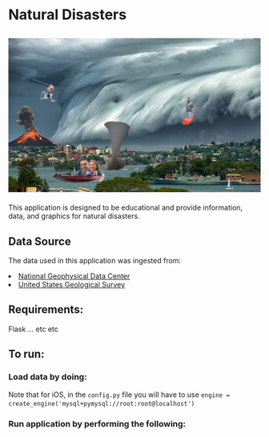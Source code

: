 # Natural Disasters
![Earth Hackers!](resources/disaster_collage_funny.jpg "Earth Hackers!")
---

This application is designed to be educational and provide information, data, and graphics for natural disasters.

## Data Source

The data used in this application was ingested from:
<li><a href="https://www.ngdc.noaa.gov/nndc/struts/form?t=101650&s=1&d=1" target="_blank">National Geophysical Data Center</a></li>
<li><a href="https://earthquake.usgs.gov/earthquakes/feed/" target="_blank">United States Geological Survey</a></li>


## Requirements:

Flask ... etc etc

## To run:

### Load data by doing:


Note that for iOS, in the `config.py` file you will have to use `engine = create_engine('mysql+pymysql://root:root@localhost')`

### Run application by performing the following:
